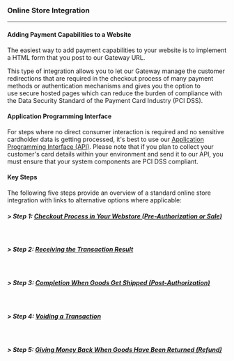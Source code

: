 ### Online Store Integration
---

#### Adding Payment Capabilities to a Website

The easiest way to add payment&nbsp;capabilities to your website is to implement a HTML form that you post to our Gateway URL.

This type of integration allows you to let our Gateway manage the customer redirections that are required in the checkout process of many payment methods or authentication mechanisms and gives you the option&nbsp;to use&nbsp;secure hosted pages which can reduce the burden of compliance with the Data Security Standard of the Payment Card Industry (PCI DSS).

#### Application Programming Interface

For&nbsp;steps where no direct consumer interaction is required and no sensitive cardholder data is getting processed, it's best to use our [Application Programming Interface (API)][1]. Please note that if you plan to collect your customer's card details within your environment and send it to our API, you must ensure that your system components are PCI DSS compliant.

#### Key Steps

The following five steps provide an overview of a standard online store integration with links to alternative options where applicable:

##### > Step 1: [Checkout Process in Your Webstore (Pre-Authorization or Sale)][2]  
&nbsp;

##### > Step 2: [Receiving the Transaction Result][3]  
&nbsp;

##### > Step 3: [Completion When Goods Get Shipped (Post-Authorization)][4]  
&nbsp;

##### > Step 4: [Voiding a Transaction][5]  
&nbsp;

##### > Step 5: [Giving Money Back When Goods Have Been Returned (Refund)][6]

 [1]: https://docs.firstdata.com/org/gateway/docs/api
 [2]: http://docs.firstdata.com/org/gateway/node/321
 [3]: http://docs.firstdata.com/org/gateway/node/315
 [4]: http://docs.firstdata.com/org/gateway/node/318
 [5]: http://docs.firstdata.com/org/gateway/node/319
 [6]: http://docs.firstdata.com/org/gateway/node/223
